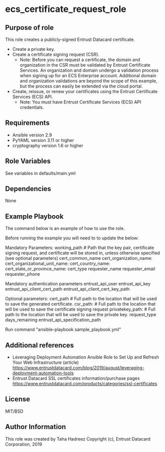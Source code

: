ecs_certificate_request_role
=====================

Purpose of role
---------------
This role creates a publicly-signed Entrust Datacard certificate.

 - Create a private key.
 - Create a certificate signing request (CSR).
   - Note: Before you can request a certificate, the domain and organization in the CSR must be 
     validated by Entrust Certificate Services. An organization and domain undergo a validation process when signing
     up for an ECS Enterprise account. Additional domain and organization validations are beyond the scope of this example,
     but the process can easily be extended via the cloud portal.
 - Create, reissue, or renew your certificates using the Entrust Certificate Services (ECS) API.
    - Note: You must have Entrust Certificate Services (ECS) API credentials.
      
	  
Requirements
------------ 
 - Ansible version 2.9
 - PyYAML version 3.11 or higher
 - cryptography version 1.6 or higher

Role Variables
--------------

See variables in defaults/main.yml


Dependencies
------------

None

Example Playbook
----------------

The command below is an example of how to use the role.

Before running the example you will need to to update the below: 
	
Mandatory Parameters:
	working_path # Path that the key pair, certificate signing request, and certificate will be stored in, unless otherwise 		specified (see optional parameters)
	cert_common_name
	cert_organization_name:
	cert_organizational_unit_name:
	cert_country_name:
	cert_state_or_province_name:
	cert_type
	requester_name
	requester_email
	requester_phone

Mandatory authentication parameters
	entrust_api_user
	entrust_api_key
	entrust_api_client_cert_path
	entrust_api_client_cert_key_path

Optional parameters:
	cert_path # Full path to the location that will be used to save the generated certificate.
	csr_path: # Full path to the location that will be used to save the certificate signing request
	privatekey_path: # Full path to the location that will be used to save the private key.
	request_type
	days_remaining
	entrust_api_specification_path
			   
Run command "ansible-playbook sample_playbook.yml"

Additional references
---------------------
- Leveraging Deployment Automation Ansible Role to Set Up and Refresh Your Web Infrastructure (article)
https://www.entrustdatacard.com/blog/2019/august/leveraging-deployment-automation-tools 
- Entrust Datacard SSL certificates information/purchase pages
https://www.entrustdatacard.com/products/categories/ssl-certificates
		
License
-------

MIT/BSD

Author Information
------------------

This role was created by Taha Hadreez
Copyright (c), Entrust Datacard Corporation, 2019
